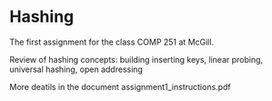 # Hashing

The first assignment for the class COMP 251 at McGill.

Review of hashing concepts: building inserting keys, linear probing, universal hashing, open addressing

More deatils in the document assignment1_instructions.pdf
